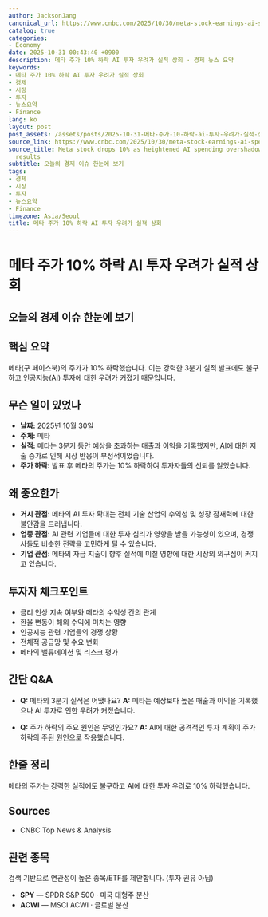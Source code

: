 ```yaml
---
author: JacksonJang
canonical_url: https://www.cnbc.com/2025/10/30/meta-stock-earnings-ai-spend.html
catalog: true
categories:
- Economy
date: 2025-10-31 00:43:40 +0900
description: 메타 주가 10% 하락 AI 투자 우려가 실적 상회 · 경제 뉴스 요약
keywords:
- 메타 주가 10% 하락 AI 투자 우려가 실적 상회
- 경제
- 시장
- 투자
- 뉴스요약
- Finance
lang: ko
layout: post
post_assets: /assets/posts/2025-10-31-메타-주가-10-하락-ai-투자-우려가-실적-상회
source_link: https://www.cnbc.com/2025/10/30/meta-stock-earnings-ai-spend.html
source_title: Meta stock drops 10% as heightened AI spending overshadows strong third-quarter
  results
subtitle: 오늘의 경제 이슈 한눈에 보기
tags:
- 경제
- 시장
- 투자
- 뉴스요약
- Finance
timezone: Asia/Seoul
title: 메타 주가 10% 하락 AI 투자 우려가 실적 상회
---
```


# 메타 주가 10% 하락 AI 투자 우려가 실적 상회
## 오늘의 경제 이슈 한눈에 보기

## 핵심 요약
메타(구 페이스북)의 주가가 10% 하락했습니다. 이는 강력한 3분기 실적 발표에도 불구하고 인공지능(AI) 투자에 대한 우려가 커졌기 때문입니다.

## 무슨 일이 있었나
- **날짜:** 2025년 10월 30일
- **주체:** 메타
- **실적:** 메타는 3분기 동안 예상을 초과하는 매출과 이익을 기록했지만, AI에 대한 지출 증가로 인해 시장 반응이 부정적이었습니다.
- **주가 하락:** 발표 후 메타의 주가는 10% 하락하여 투자자들의 신뢰를 잃었습니다.

## 왜 중요한가
- **거시 관점:** 메타의 AI 투자 확대는 전체 기술 산업의 수익성 및 성장 잠재력에 대한 불안감을 드러냅니다. 
- **업종 관점:** AI 관련 기업들에 대한 투자 심리가 영향을 받을 가능성이 있으며, 경쟁사들도 비슷한 전략을 고민하게 될 수 있습니다.
- **기업 관점:** 메타의 자금 지출이 향후 실적에 미칠 영향에 대한 시장의 의구심이 커지고 있습니다.

## 투자자 체크포인트
- 금리 인상 지속 여부와 메타의 수익성 간의 관계
- 환율 변동이 해외 수익에 미치는 영향
- 인공지능 관련 기업들의 경쟁 상황
- 전체적 공급망 및 수요 변화
- 메타의 밸류에이션 및 리스크 평가

## 간단 Q&A
- **Q:** 메타의 3분기 실적은 어땠나요?
  **A:** 메타는 예상보다 높은 매출과 이익을 기록했으나 AI 투자로 인한 우려가 커졌습니다.
  
- **Q:** 주가 하락의 주요 원인은 무엇인가요?
  **A:** AI에 대한 공격적인 투자 계획이 주가 하락의 주된 원인으로 작용했습니다.

## 한줄 정리
메타의 주가는 강력한 실적에도 불구하고 AI에 대한 투자 우려로 10% 하락했습니다.

## Sources
- CNBC Top News & Analysis

## 관련 종목
검색 기반으로 연관성이 높은 종목/ETF를 제안합니다. (투자 권유 아님)
- **SPY** — SPDR S&P 500 · 미국 대형주 분산
- **ACWI** — MSCI ACWI · 글로벌 분산